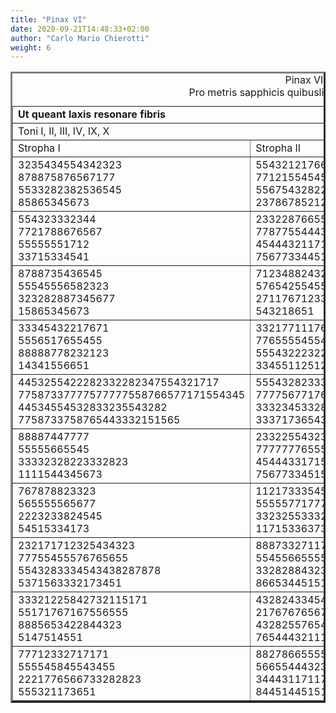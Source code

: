 ```yaml
---
title: "Pinax VI"
date: 2020-09-21T14:48:33+02:00
author: "Carlo Mario Chierotti"
weight: 6
---
```



<TABLE BORDER="3" CELLPADDING="5">
<CAPTION>Pinax VI <BR>Pro metris sapphicis quibuslibet Hendecasyllabis </CAPTION>
<TR>
<TD COLSPAN="3" CLASS="bc"><STRONG>Ut queant laxis resonare fibris</STRONG></TD>
</TR>
<TR>
<TD COLSPAN="3" CLASS="bc">Toni I, II, III, IV, IX, X </TD>
</TR>
<TR>
<TD CLASS="bc">Stropha I</TD>
<TD CLASS="bc">Stropha II</TD>
<TD CLASS="bc">Stropha III</TD>
</TR>
<TR>
<TD CLASS="b">3235434554342323<BR>878875876567177<BR>5533282382536545<BR>85865345673</TD>
<TD CLASS="b">5543212176667<BR>77121554545<BR>55675432822322<BR>237867852125</TD>
<TD CLASS="b">321716711171<BR>77555443455<BR>54323888232823<BR>37853446651</TD>
</TR>
<TR>
<TD CLASS="b">554323332344<BR>7721788676567<BR>55555551712<BR>33715334541</TD>
<TD CLASS="b">233228766555<BR>77877554443232<BR>454443211717<BR>756773344515</TD>
<TD CLASS="b">34444327717671<BR>56677165455<BR>88822542823<BR>14234556651</TD>
</TR>
<TR>
<TD CLASS="b">8788735436545<BR>55545556582323<BR>323282887345677<BR>15865345673</TD>
<TD CLASS="b">712348824321717671<BR>57654255455<BR>271176712332823<BR>543218651</TD>
<TD CLASS="b">23323555655<BR>78887888887878<BR>5555533344323<BR>53151888451</TD>
</TR>
<TR>
<TD CLASS="b">33345432217671<BR>5556517655455<BR>88888778232123<BR>14341556651</TD>
<TD CLASS="b">332177111767<BR>776555545545<BR>55543222322<BR>334551125125</TD>
<TD CLASS="b">56535443323<BR>11717665555<BR>342838888878<BR>14563441151</TD>
</TR>
<TR>
<TD CLASS="b">4453255422282332282347554321717<BR>77587337777577777558766577171554345<BR>44534554532833235543282<BR>7758733758765443332151565</TD>
<TD CLASS="b">5554328233347<BR>777756771765<BR>3332345332823<BR>33371736543</TD>
<TD CLASS="b">33287823655<BR>7775555117171<BR>554323284323<BR>33785876451</TD>
</TR>
<TR>
<TD CLASS="b">88887447777<BR>55555665545<BR>33332328223332823<BR>1111544345673</TD>
<TD CLASS="b">23322554323282<BR>77777776555<BR>454443317151767<BR>75677334515</TD>
<TD CLASS="b">3332171127171<BR>77775556655<BR>555432384323<BR>33378534451</TD>
</TR>
<TR>
<TD CLASS="b">767878823323<BR>565555565677<BR>2223233824545<BR>54515334173</TD>
<TD CLASS="b">11217333545<BR>55555771777<BR>332325533323<BR>11715336373</TD>
<TD CLASS="b">332234554323<BR>55677176555<BR>333448833171<BR>88877634151</TD>
</TR>
<TR>
<TD CLASS="b">232171712325434323<BR>77755455576765655<BR>5543283334543438287878<BR>5371563332173451</TD>
<TD CLASS="b">888733271171<BR>55455665555<BR>33282884323<BR>86653445151</TD>
<TD CLASS="b">33328772228767117333217114323<BR>5555455777654345457777555655<BR>557112217655554323127171<BR>8887655533378534451</TD>
</TR>
<TR>
<TD CLASS="b">33321225842732115171<BR>55171767167556555<BR>8885653422844323<BR>5147514551</TD>
<TD CLASS="b">432824334543217171<BR>217676765671132765455<BR>4328255765432823<BR>765444321112345651</TD>
<TD CLASS="b">5654345484323<BR>88888888888<BR>343656566545<BR>14841434411</TD>
</TR>
<TR>
<TD CLASS="b">77712332717171<BR>555545845543455<BR>2221776566733282823<BR>555321173651</TD>
<TD CLASS="b">88278665555<BR>56655444323<BR>344431171171<BR>84451445151</TD>
<TD CLASS="b">332171176553543717327171<BR>77755345432377755345655<BR>55432883127171532328384323<BR>3378566345133785663451</TD>
</TR>
</TABLE>
